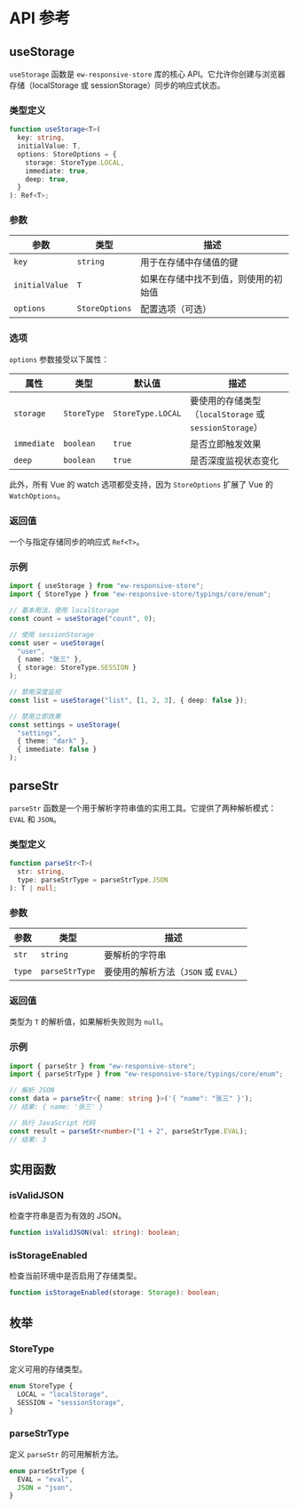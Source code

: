 # API 参考

## useStorage

`useStorage` 函数是 `ew-responsive-store` 库的核心 API。它允许你创建与浏览器存储（localStorage 或 sessionStorage）同步的响应式状态。

### 类型定义

```ts
function useStorage<T>(
  key: string,
  initialValue: T,
  options: StoreOptions = {
    storage: StoreType.LOCAL,
    immediate: true,
    deep: true,
  }
): Ref<T>;
```

### 参数

| 参数           | 类型           | 描述                                 |
| -------------- | -------------- | ------------------------------------ |
| `key`          | `string`       | 用于在存储中存储值的键               |
| `initialValue` | `T`            | 如果在存储中找不到值，则使用的初始值 |
| `options`      | `StoreOptions` | 配置选项（可选）                     |

### 选项

`options` 参数接受以下属性：

| 属性        | 类型        | 默认值            | 描述                                                   |
| ----------- | ----------- | ----------------- | ------------------------------------------------------ |
| `storage`   | `StoreType` | `StoreType.LOCAL` | 要使用的存储类型（`localStorage` 或 `sessionStorage`） |
| `immediate` | `boolean`   | `true`            | 是否立即触发效果                                       |
| `deep`      | `boolean`   | `true`            | 是否深度监视状态变化                                   |

此外，所有 Vue 的 watch 选项都受支持，因为 `StoreOptions` 扩展了 Vue 的 `WatchOptions`。

### 返回值

一个与指定存储同步的响应式 `Ref<T>`。

### 示例

```ts
import { useStorage } from "ew-responsive-store";
import { StoreType } from "ew-responsive-store/typings/core/enum";

// 基本用法，使用 localStorage
const count = useStorage("count", 0);

// 使用 sessionStorage
const user = useStorage(
  "user",
  { name: "张三" },
  { storage: StoreType.SESSION }
);

// 禁用深度监视
const list = useStorage("list", [1, 2, 3], { deep: false });

// 禁用立即效果
const settings = useStorage(
  "settings",
  { theme: "dark" },
  { immediate: false }
);
```

## parseStr

`parseStr` 函数是一个用于解析字符串值的实用工具。它提供了两种解析模式：`EVAL` 和 `JSON`。

### 类型定义

```ts
function parseStr<T>(
  str: string,
  type: parseStrType = parseStrType.JSON
): T | null;
```

### 参数

| 参数   | 类型           | 描述                                 |
| ------ | -------------- | ------------------------------------ |
| `str`  | `string`       | 要解析的字符串                       |
| `type` | `parseStrType` | 要使用的解析方法（`JSON` 或 `EVAL`） |

### 返回值

类型为 `T` 的解析值，如果解析失败则为 `null`。

### 示例

```ts
import { parseStr } from "ew-responsive-store";
import { parseStrType } from "ew-responsive-store/typings/core/enum";

// 解析 JSON
const data = parseStr<{ name: string }>('{ "name": "张三" }');
// 结果: { name: '张三' }

// 执行 JavaScript 代码
const result = parseStr<number>("1 + 2", parseStrType.EVAL);
// 结果: 3
```

## 实用函数

### isValidJSON

检查字符串是否为有效的 JSON。

```ts
function isValidJSON(val: string): boolean;
```

### isStorageEnabled

检查当前环境中是否启用了存储类型。

```ts
function isStorageEnabled(storage: Storage): boolean;
```

## 枚举

### StoreType

定义可用的存储类型。

```ts
enum StoreType {
  LOCAL = "localStorage",
  SESSION = "sessionStorage",
}
```

### parseStrType

定义 `parseStr` 的可用解析方法。

```ts
enum parseStrType {
  EVAL = "eval",
  JSON = "json",
}
```
